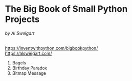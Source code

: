 # The Big Book of Small Python Projects

###### by Al Sweigart

https://inventwithpython.com/bigbookpython/ <br>
https://alsweigart.com/

1. Bagels
2. Birthday Paradox
3. Bitmap Message
